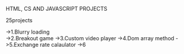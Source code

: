 HTML, CS AND JAVASCRIPT PROJECTS

25projects

->1.Blurry loading    
->2.Breakout game
->3.Custom video player
->4.Dom array method
->5.Exchange rate calaulator
->6
